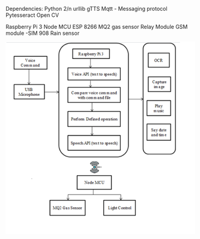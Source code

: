 Dependencies:
Python 2/n
urllib
gTTS
Mqtt - Messaging protocol
Pytesseract
Open CV

Raspberry Pi 3
Node MCU ESP 8266
MQ2 gas sensor
Relay Module
GSM module -SIM 908
Rain sensor


![Flowchart](https://github.com/Nandangonchikar/Intelligent-Home-Assistance-System/blob/main/projectChart.png?raw=true)


